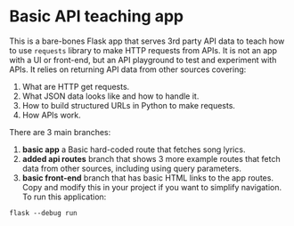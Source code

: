 # Basic API teaching app

This is a bare-bones Flask app that serves 3rd party API data to teach how to use `requests` library to make HTTP requests from APIs. It is not an app with a UI or front-end, but an API playground to test and experiment with APIs. 
It relies on returning API data from other sources covering: 
1. What are HTTP get requests.
2. What JSON data looks like and how to handle it.
3. How to build structured URLs in Python to make requests.
4. How APIs work.

   
There are 3 main branches:
1. **basic app** a Basic hard-coded route that fetches song lyrics.
2. **added api routes** branch that shows 3 more example routes that fetch data from other sources, including using query parameters.
3. **basic front-end** branch that has basic HTML links to the app routes. Copy and modify this in your project if you want to simplify navigation. 
To run this application:

```
flask --debug run
```
